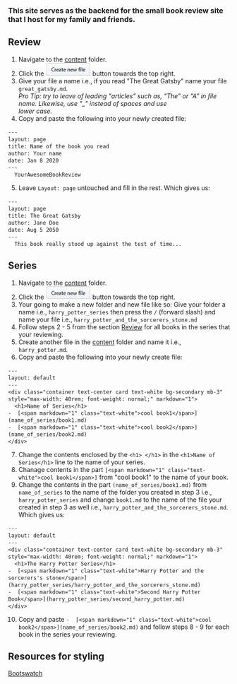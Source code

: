 ### This site serves as the backend for the small book review site that I host for my family and friends.
 

## Review   

1. Navigate to the [content](content/) folder.
2. Click the ![](https://github.com/PlacidPenguin/PlacidPenguin.github.io/blob/master/resources/create_new_file_btn.PNG) button towards the top right.
3. Give your file a name i.e., if you read "The Great Gatsby" name your file ```great_gatsby.md```.  
   *Pro Tip: try to leave of leading "articles" such as, "The" or "A" in file name. Likewise, use "_" instead of spaces and use     
   lower case.*
4. Copy and paste the following into your newly created file:
```
---
layout: page
title: Name of the book you read
author: Your name
date: Jan 8 2020
---
  YourAwesomeBookReview 
```
5. Leave ```Layout: page``` untouched and fill in the rest. Which gives us:
```
---
layout: page
title: The Great Gatsby
author: Jane Doe
date: Aug 5 2050
---
  This book really stood up against the test of time... 
```



## Series
1. Navigate to the [content](content/) folder.
2. Click the ![](https://github.com/PlacidPenguin/PlacidPenguin.github.io/blob/master/resources/create_new_file_btn.PNG) button towards the top right.
3. Your going to make a new folder and new file like so: Give your folder a name i.e., ```harry_potter_series``` then press the ``` / ``` (forward slash) and name your file i.e., ```harry_potter_and_the_sorcerers_stone.md```
4. Follow steps 2 - 5 from the section [Review](#review) for all books in the series that your reviewing.
5. Create another file in the [content](content/) folder and name it i.e., ```harry_potter.md```.
6. Copy and paste the following into your newly create file:
```
---
layout: default
---
<div class="container text-center card text-white bg-secondary mb-3" style="max-width: 40rem; font-weight: normal;" markdown="1">
  <h1>Name of Series</h1>
-  [<span markdown="1" class="text-white">cool book1</span>](name_of_series/book1.md)
-  [<span markdown="1" class="text-white">cool book2</span>](name_of_series/book2.md)
</div>
```
7. Change the contents enclosed by the ```<h1> </h1>``` in the ```<h1>Name of Series</h1>``` line to the name of your series.
8. Chanage contents in the part ```[<span markdown="1" class="text-white">cool book1</span>]``` from "cool book1" to the name of your book.
9. Change the contents in the part ```(name_of_series/book1.md)``` from ```name_of_series``` to the name of the folder you created in step 3 i.e., ```harry_potter_series``` and change ```book1.md``` to the name of the file your created in step 3 as well i.e., ```harry_potter_and_the_sorcerers_stone.md```. Which gives us:
```
---
layout: default
---
<div class="container text-center card text-white bg-secondary mb-3" style="max-width: 40rem; font-weight: normal;" markdown="1">
  <h1>The Harry Potter Series</h1>
-  [<span markdown="1" class="text-white">Harry Potter and the sorcerers's stone</span>](harry_potter_series/harry_potter_and_the_sorcerers_stone.md)
-  [<span markdown="1" class="text-white">Second Harry Potter Book</span>](harry_potter_series/second_harry_potter.md)
</div>
```
10. Copy and paste ```-  [<span markdown="1" class="text-white">cool book2</span>](name_of_series/book2.md)``` and follow steps 8 - 9 for each book in the series your reviewing.

## Resources for styling
[Bootswatch](https://bootswatch.com/sketchy/)
